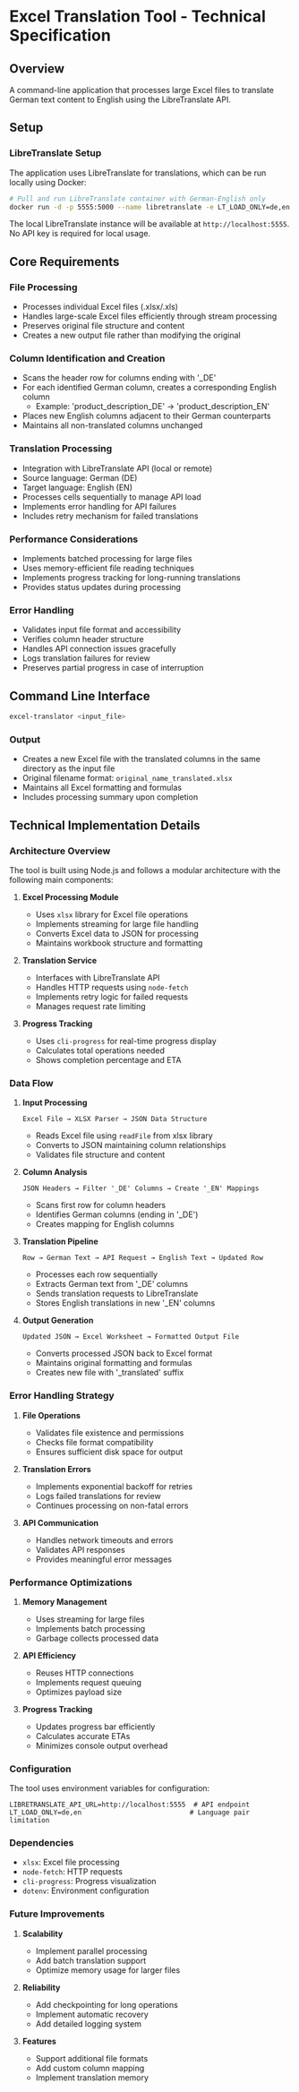 # Excel Translation Tool - Technical Specification

## Overview
A command-line application that processes large Excel files to translate German text content to English using the LibreTranslate API.

## Setup

### LibreTranslate Setup
The application uses LibreTranslate for translations, which can be run locally using Docker:

```bash
# Pull and run LibreTranslate container with German-English only
docker run -d -p 5555:5000 --name libretranslate -e LT_LOAD_ONLY=de,en libretranslate/libretranslate
```

The local LibreTranslate instance will be available at `http://localhost:5555`. No API key is required for local usage.

## Core Requirements

### File Processing
- Processes individual Excel files (.xlsx/.xls)
- Handles large-scale Excel files efficiently through stream processing
- Preserves original file structure and content
- Creates a new output file rather than modifying the original

### Column Identification and Creation
- Scans the header row for columns ending with '_DE'
- For each identified German column, creates a corresponding English column
  - Example: 'product_description_DE' → 'product_description_EN'
- Places new English columns adjacent to their German counterparts
- Maintains all non-translated columns unchanged

### Translation Processing
- Integration with LibreTranslate API (local or remote)
- Source language: German (DE)
- Target language: English (EN)
- Processes cells sequentially to manage API load
- Implements error handling for API failures
- Includes retry mechanism for failed translations

### Performance Considerations
- Implements batched processing for large files
- Uses memory-efficient file reading techniques
- Implements progress tracking for long-running translations
- Provides status updates during processing

### Error Handling
- Validates input file format and accessibility
- Verifies column header structure
- Handles API connection issues gracefully
- Logs translation failures for review
- Preserves partial progress in case of interruption

## Command Line Interface
```bash
excel-translator <input_file>
```

### Output
- Creates a new Excel file with the translated columns in the same directory as the input file
- Original filename format: `original_name_translated.xlsx`
- Maintains all Excel formatting and formulas
- Includes processing summary upon completion

## Technical Implementation Details

### Architecture Overview
The tool is built using Node.js and follows a modular architecture with the following main components:

1. **Excel Processing Module**
   - Uses `xlsx` library for Excel file operations
   - Implements streaming for large file handling
   - Converts Excel data to JSON for processing
   - Maintains workbook structure and formatting

2. **Translation Service**
   - Interfaces with LibreTranslate API
   - Handles HTTP requests using `node-fetch`
   - Implements retry logic for failed requests
   - Manages request rate limiting

3. **Progress Tracking**
   - Uses `cli-progress` for real-time progress display
   - Calculates total operations needed
   - Shows completion percentage and ETA

### Data Flow
1. **Input Processing**
   ```
   Excel File → XLSX Parser → JSON Data Structure
   ```
   - Reads Excel file using `readFile` from xlsx library
   - Converts to JSON maintaining column relationships
   - Validates file structure and content

2. **Column Analysis**
   ```
   JSON Headers → Filter '_DE' Columns → Create '_EN' Mappings
   ```
   - Scans first row for column headers
   - Identifies German columns (ending in '_DE')
   - Creates mapping for English columns

3. **Translation Pipeline**
   ```
   Row → German Text → API Request → English Text → Updated Row
   ```
   - Processes each row sequentially
   - Extracts German text from '_DE' columns
   - Sends translation requests to LibreTranslate
   - Stores English translations in new '_EN' columns

4. **Output Generation**
   ```
   Updated JSON → Excel Worksheet → Formatted Output File
   ```
   - Converts processed JSON back to Excel format
   - Maintains original formatting and formulas
   - Creates new file with '_translated' suffix

### Error Handling Strategy
1. **File Operations**
   - Validates file existence and permissions
   - Checks file format compatibility
   - Ensures sufficient disk space for output

2. **Translation Errors**
   - Implements exponential backoff for retries
   - Logs failed translations for review
   - Continues processing on non-fatal errors

3. **API Communication**
   - Handles network timeouts and errors
   - Validates API responses
   - Provides meaningful error messages

### Performance Optimizations
1. **Memory Management**
   - Uses streaming for large files
   - Implements batch processing
   - Garbage collects processed data

2. **API Efficiency**
   - Reuses HTTP connections
   - Implements request queuing
   - Optimizes payload size

3. **Progress Tracking**
   - Updates progress bar efficiently
   - Calculates accurate ETAs
   - Minimizes console output overhead

### Configuration
The tool uses environment variables for configuration:
```
LIBRETRANSLATE_API_URL=http://localhost:5555  # API endpoint
LT_LOAD_ONLY=de,en                           # Language pair limitation
```

### Dependencies
- `xlsx`: Excel file processing
- `node-fetch`: HTTP requests
- `cli-progress`: Progress visualization
- `dotenv`: Environment configuration

### Future Improvements
1. **Scalability**
   - Implement parallel processing
   - Add batch translation support
   - Optimize memory usage for larger files

2. **Reliability**
   - Add checkpointing for long operations
   - Implement automatic recovery
   - Add detailed logging system

3. **Features**
   - Support additional file formats
   - Add custom column mapping
   - Implement translation memory 